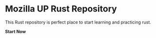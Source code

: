 # Mozilla UP Rust Repository 
This Rust repository is perfect place to start learning and practicing rust.

**Start Now**
